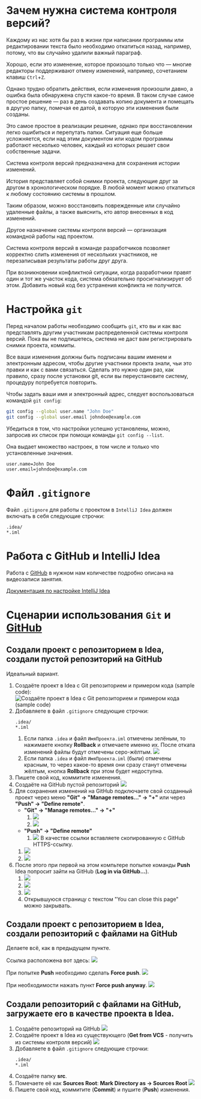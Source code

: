 # Зачем нужна система контроля версий?

Каждому из нас хотя бы раз в жизни при написании программы или редактировании текста было необходимо откатиться назад, например, потому, что вы случайно удалили важный параграф.

Хорошо, если это изменение, которое произошло только что — многие редакторы поддерживают отмену изменений, например, сочетанием клавиш `Ctrl`+`Z`.

Однако трудно обратить действия, если изменения произошли давно, а ошибка была обнаружена спустя какое-то время. В таком случае самое простое решение — раз в день создавать копию документа и помещать в другую папку, помечая ее датой, в которую эти изменения были созданы.

Это самое простое в реализации решение, однако при восстановлении легко ошибиться и перепутать папки. Ситуация еще больше усложняется, если над этим документом или кодом программы работают несколько человек, каждый из которых решает свои собственные задачи.

Система контроля версий предназначена для сохранения истории изменений.

История представляет собой снимки проекта, следующие друг за другом в хронологическом порядке. В любой момент можно откатиться к любому состоянию системы в прошлом.

Таким образом, можно восстановить поврежденные или случайно удаленные файлы, а также выяснить, кто автор внесенных в код изменений.

Другое назначение системы контроля версий — организация командной работы над проектом.

Система контроля версий в команде разработчиков позволяет корректно слить изменения от нескольких участников, не перезаписывая результаты работы друг друга.

При возникновении конфликтной ситуации, когда разработчики правят один и тот же участок кода, система обязательно просигнализирует об этом. Добавить новый код без устранения конфликта не получится.

# Настройка `git`

Перед началом работы необходимо сообщить `​git`, ​кто вы и как вас представлять другим участникам распределенной системы контроля версий. Пока вы не подпишетесь, система не даст вам регистрировать снимки проекта, коммиты.

Все ваши изменения должны быть подписаны вашим именем и электронным адресом, чтобы другие участники проекта знали, чьи это правки и как с вами связаться. Сделать это нужно один раз, как правило, сразу после установки git, если вы переустановите систему, процедуру потребуется повторить.

Чтобы задать ваши имя и электронный адрес, следует воспользоваться командой `​git config`:​
```bash
git config --global user.name "John Doe"
git config --global user.email johndoe@example.com
```

Убедиться в том, что настройки успешно установлены, можно, запросив их список при помощи команды ​`git config --list`.​

Она выдает множество настроек, в том числе и только что установленные значения.
```
user.name=John Doe
user.email=johndoe@example.com
```

# Файл `.gitignore`

Файл `.gitignore` для работы с проектом в `IntelliJ Idea` должен включать в себя следующие строчки:
```
.idea/
*.iml
```

# Работа с GitHub и IntelliJ Idea

Работа с [GitHub](https://github.com) в нужном нам количестве подробно описана на видеозаписи занятия.

[Документация по настройке IntelliJ Idea](https://www.jetbrains.com/help/idea/github.html)

# Сценарии использования `Git` и [GitHub](https://github.com)

## Создали проект с репозиторием в Idea, создали пустой репозиторий на GitHub

Идеальный вариант.

1. Создаёте проект в Idea с Git репозиторием и примером кода (sample code):
   ![Создаёте проект в Idea с Git репозиторием и примером кода (sample code)](https://github.com/ait-tr/cohort24/raw/main/basic_programming/lesson_34/img/project.png)
2. Добавляете в файл `.gitignore` следующие строчки:
   ```
   .idea/
   *.iml
   ```
   1. Если папка `.idea` и файл `ИмяПроекта.iml` отмечены зелёным, то нажимаете кнопку **Rollback** и отмечаете именно их. После отката изменений файлы будут отмечены серо-жёлтым.
   ![](https://github.com/ait-tr/cohort24/raw/main/basic_programming/lesson_34/img/rollback.png)
   1. Если папка `.idea` и файл `ИмяПроекта.iml` (были) отмечены красным, то через какое-то время они сразу станут отмечены жёлтым, кнопка **Rollback** при этом будет недоступна.
3. Пишете свой код, коммитите изменения.
4. Создаёте на GitHub пустой репозиторий
   ![](https://github.com/ait-tr/cohort24/raw/main/basic_programming/lesson_34/img/empty_github_repo.png)
5. Для сохранения изменений на GitHub подключаете свой созданный проект через меню **"Git" -> "Manage remotes..." -> "+"** или через **"Push" -> "Define remote"**.
   - **"Git" -> "Manage remotes..." -> "+"**
      1. ![](https://github.com/ait-tr/cohort24/raw/main/basic_programming/lesson_34/img/Git-Manage_remotes.png)
      2. ![](https://github.com/ait-tr/cohort24/raw/main/basic_programming/lesson_34/img/add_remote.png)
   - **"Push" -> "Define remote"**
      1. ![](https://github.com/ait-tr/cohort24/raw/main/basic_programming/lesson_34/img/Push-Define_remote.png)
   В качестве ссылки вставляете скопированную с GitHub HTTPS-ссылку.
   1. ![](https://github.com/ait-tr/cohort24/raw/main/basic_programming/lesson_34/img/empty_github_repo_link.png)
   2. ![](https://github.com/ait-tr/cohort24/raw/main/basic_programming/lesson_34/img/define_remote.png)
6. После этого при первой на этом компьтере попытке команды **Push** Idea попросит зайти на GitHub (**Log in via GitHub...**).
   1. ![](https://github.com/ait-tr/cohort24/raw/main/basic_programming/lesson_34/img/idea-github.png)
   2. ![](https://github.com/ait-tr/cohort24/raw/main/basic_programming/lesson_34/img/jetbrains.png)
   3. ![](https://github.com/ait-tr/cohort24/raw/main/basic_programming/lesson_34/img/github-jetbrains.png)
   4. Открывшуюся страницу с текстом "You can close this page" можно закрывать.

## Создали проект с репозиторием в Idea, создали репозиторий **с файлами** на GitHub

Делаете всё, как в предыдущем пункте.

Ссылка расположена вот здесь:
![](https://github.com/ait-tr/cohort24/raw/main/basic_programming/lesson_34/img/github_repo_link.png)

При попытке **Push** необходимо сделать **Force push**.
![](https://github.com/ait-tr/cohort24/raw/main/basic_programming/lesson_34/img/force_push.png)

При необходимости нажать пункт **Force push anyway**.
![](https://github.com/ait-tr/cohort24/raw/main/basic_programming/lesson_34/img/force_push_anyway.png)

## Создали репозиторий с файлами на GitHub, загружаете его в качестве проекта в Idea.

1. Создаёте репозиторий на GitHub
   ![](https://github.com/ait-tr/cohort24/raw/main/basic_programming/lesson_34/img/github_repo.png)
2. Создаёте проект в Idea из существующего (**Get from VCS** - получить из системы контроля версий)
   ![](https://github.com/ait-tr/cohort24/raw/main/basic_programming/lesson_34/img/get_from_vcs.png)
3. Добавляете в файл `.gitignore` следующие строчки:
   ```
   .idea/
   *.iml
   ```
4. Создаёте папку **src**.
5. Помечаете её как **Sources Root**:
   **Mark Directory as -> Sources Root**
   ![](https://github.com/ait-tr/cohort24/raw/main/basic_programming/lesson_34/img/mark_as-Sources_root.png)
6. Пишете свой код, коммитите (**Commit**) и пушите (**Push**) изменения.
